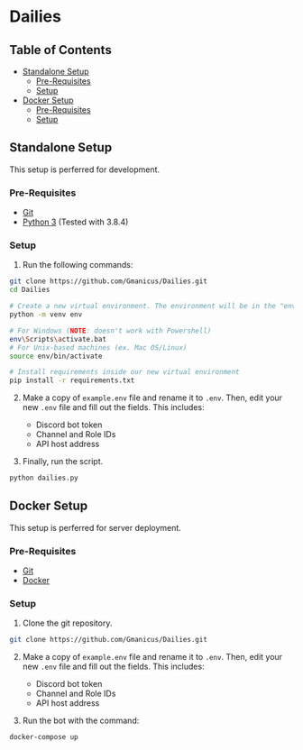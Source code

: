 # Dailies

## Table of Contents

- [Standalone Setup](#standalone-setup)
	- [Pre-Requisites](#pre-requisites)
	- [Setup](#setup)
- [Docker Setup](#docker-setup)
	- [Pre-Requisites](#pre-requisites-1)
	- [Setup](#setup-1)

## Standalone Setup

This setup is perferred for development.

### Pre-Requisites

- [Git](https://git-scm.com/)
- [Python 3](https://python.org) (Tested with 3.8.4)

### Setup

1. Run the following commands:

```bash
git clone https://github.com/Gmanicus/Dailies.git
cd Dailies

# Create a new virtual environment. The environment will be in the "env" folder
python -m venv env

# For Windows (NOTE: doesn't work with Powershell)
env\Scripts\activate.bat
# For Unix-based machines (ex. Mac OS/Linux)
source env/bin/activate

# Install requirements inside our new virtual environment
pip install -r requirements.txt
```

2. Make a copy of `example.env` file and rename it to `.env`. Then, edit your new `.env` file and fill out the fields. This includes:

	- Discord bot token
	- Channel and Role IDs
	- API host address

3. Finally, run the script.

```bash
python dailies.py
```

## Docker Setup

This setup is perferred for server deployment.

### Pre-Requisites

- [Git](https://git-scm.com/)
- [Docker](https://www.docker.com/get-started)

### Setup

1. Clone the git repository.

```bash
git clone https://github.com/Gmanicus/Dailies.git
```

2. Make a copy of `example.env` file and rename it to `.env`. Then, edit your new `.env` file and fill out the fields. This includes:

	- Discord bot token
	- Channel and Role IDs
	- API host address

3. Run the bot with the command:

```bash
docker-compose up
```
